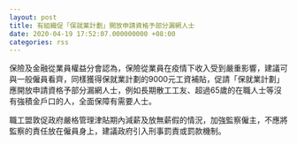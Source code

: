 ```yaml
---
layout: post
title: 有組織促「保就業計劃」開放申請資格予部分漏網人士
date: 2020-04-19 17:52:07.000000000 +08:00
categories: rss
---
```


保險及金融從業員權益分會認為，保險從業員在疫情下收入受到嚴重影響，建議可與一般僱員看齊，同樣獲得保就業計劃的9000元工資補貼，促請「保就業計劃」應開放申請資格予部分漏網人士，例如長期散工工友、超過65歲的在職人士等沒有強積金戶口的人，全面保障有需要人士。

職工盟敦促政府嚴格管理津貼期內減薪及放無薪假的情況，加強監察僱主，不應將監察的責任放在僱員身上，建議政府引入刑事罰責或罰款機制。
